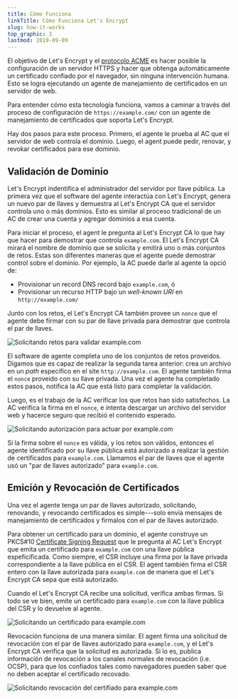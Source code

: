 ```yaml
---
title: Cómo Funciona
linkTitle: Cómo Funciona Let's Encrypt
slug: how-it-works
top_graphic: 3
lastmod: 2019-09-09
---
```


El objetivo de Let's&nbsp;Encrypt y el [protocolo ACME](https://ietf-wg-acme.github.io/acme/) es hacer posible la configuración de un servidor HTTPS y hacer que obtenga automáticamente un certificado confiado por el navegador, sin ninguna intervención humana. Esto se logra ejecutando un agente de manejamiento de certificados en un servidor de web.

Para entender cómo esta tecnología funciona, vamos a caminar a través del proceso de configuración de `https://example.com/` con un agente de manejamiento de certificados que soporta Let's&nbsp;Encrypt.

Hay dos pasos para este proceso. Primero, el agente le prueba al AC que el servidor de web controla el dominio. Luego, el agent puede pedir, renovar, y revokar certificados para ese dominio.

## Validación de Dominio

Let's&nbsp;Encrypt indentifica el administrador del servidor por llave pública. La primera vez que el software del agente interactúa con Let's&nbsp;Encrypt, genera un nuevo par de llaves y demuestra al Let's&nbsp;Encrypt CA que el servidor controla uno o más dominios. Esto es similar al proceso tradicional de un AC de crear una cuenta y agregar dominios a esa cuenta.

Para iniciar el proceso, el agent le pregunta al Let's&nbsp;Encrypt CA lo que hay que hacer para demostrar que controla `example.com`. El Let's Encrypt CA mirará el nombre de dominio que se solicita y emitirá uno o más conjuntos de retos. Estas son diferentes maneras que el agente puede demostrar control sobre el dominio. Por ejemplo, la AC puede darle al agente la opció de:

* Provisionar un record DNS record bajo `example.com`, ó
* Provisionar un recurso HTTP bajo un *well-known URI* en `http://example.com/`

Junto con los retos, el Let's Encrypt CA también provee un `nonce` que el agente debe firmar con su par de llave privada para demostrar que controla el par de llaves.

<div class="howitworks-figure">
<img alt="Solicitando retos para validar example.com"
     src="/images/howitworks_challenge.png"/>
</div>

El software de agente completa uno de los conjuntos de retos proveidos. Digamos que es capaz de realizar la segunda tarea anterior: crea un archivo en un *path* especifico en el site `http://example.com`. El agente también firma el `nonce` proveido con su llave privada. Una vez el agente ha completado estos pasos, notifica la AC que está listo para completar la validación.

Luego, es el trabajo de la AC verificar los que retos han sido satisfechos. La AC verifica la firma en el `nonce`, e intenta descargar un archivo del servidor web y hacerce seguro que recibió el contenido esperado.

<div class="howitworks-figure">
<img alt="Solicitando autorización para actuar por example.com"
     src="/images/howitworks_authorization.png"/>
</div>

Si la firma sobre el `nonce` es válida, y los retos son válidos, entonces el agente identificado por su llave pública está autorizado a realizar la gestión de certificados para `example.com`. Llamamos el par de llaves que el agente usó un "par de llaves autorizado" para `example.com`.


## Emición y Revocación de Certificados

Una vez el agente tenga un par de llaves autorizado, solicitando, renovando, y revocando certificados es simple---solo envia mensajes de manejamiento de certificados y firmalos con el par de llaves autorizado.

Para obtener un certificado para un dominio, el agente construye un PKCS#10 [Certificate Signing Request](https://tools.ietf.org/html/rfc2986) que le pregunta al AC Let's Encrypt que emita un certificado para `example.com` con una llave pública espeficificada. Como siempre, el CSR incluye una firma por la llave privada correspondiente a la llave pública en el CSR. El agent también firma el CSR entero con la llave autorizada para `example.com` de manera que el Let's Encrypt CA sepa que está autorizado.

Cuando el Let's Encrypt CA recibe una solicitud, verifica ambas firmas. Si todo se ve bien, emite un certificado para `example.com` con la llave pública del CSR y lo devuelve al agente.

<div class="howitworks-figure">
<img alt="Solicitando un certificado para example.com"
     src="/images/howitworks_certificate.png"/>
</div>

Revocación funciona de una manera similar. El agent firma una solicitud de revocación con el par de llaves autorizado para `example.com`, y el Let's Encrypt CA verifica que la solicitud es autorizada. Si lo es, publica información de revocación a los canales normales de revocación (i.e. OCSP), para que los confiados tales como navegadores pueden saber que no deben aceptar el certificado recovado.

<div class="howitworks-figure">
<img alt="Solicitando revocación del certifiado para example.com"
     src="/images/howitworks_revocation.png"/>
</div>

